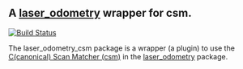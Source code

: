 A [laser_odometry](https://github.com/artivis/laser_odometry) wrapper for csm.
---

[![Build Status](https://travis-ci.org/artivis/laser_odometry_csm.svg?branch=master)](https://travis-ci.org/artivis/laser_odometry_csm)

The laser_odometry_csm package is a wrapper (a plugin) to use the [C(canonical) Scan Matcher (csm)](https://github.com/AndreaCensi/csm) in the [laser_odometry](https://github.com/artivis/laser_odometry) package.

